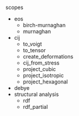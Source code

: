 scopes
* eos
  - birch-murnaghan
  - murnaghan
* cij
  - to_voigt
  - to_tensor
  - create_deformations
  - cij_from_stress
  - project_cubic
  - project_isotropic
  - project_hexagonal
* debye
* structural analysis
  - rdf
  - rdf_partial
